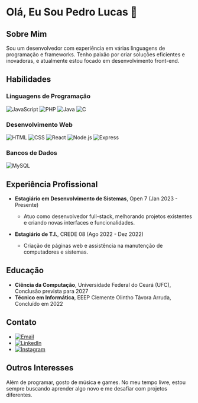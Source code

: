# Olá, Eu Sou Pedro Lucas 👋

## Sobre Mim

Sou um desenvolvedor com experiência em várias linguagens de programação e frameworks. Tenho paixão por criar soluções eficientes e inovadoras, e atualmente estou focado em desenvolvimento front-end.

## Habilidades

### Linguagens de Programação
![JavaScript](https://img.shields.io/badge/-JavaScript-F7DF1E?style=flat&logo=javascript&logoColor=black) ![PHP](https://img.shields.io/badge/-PHP-777BB4?style=flat&logo=php&logoColor=white) ![Java](https://img.shields.io/badge/-Java-007396?style=flat&logo=java&logoColor=white) ![C](https://img.shields.io/badge/-C-A8B9CC?style=flat&logo=c&logoColor=white)

### Desenvolvimento Web
![HTML](https://img.shields.io/badge/-HTML5-E34F26?style=flat&logo=html5&logoColor=white) ![CSS](https://img.shields.io/badge/-CSS3-1572B6?style=flat&logo=css3&logoColor=white) ![React](https://img.shields.io/badge/-React-61DAFB?style=flat&logo=react&logoColor=white) ![Node.js](https://img.shields.io/badge/-Node.js-339933?style=flat&logo=node.js&logoColor=white) ![Express](https://img.shields.io/badge/-Express-000000?style=flat&logo=express&logoColor=white)

### Bancos de Dados
![MySQL](https://img.shields.io/badge/-MySQL-4479A1?style=flat&logo=mysql&logoColor=white)

## Experiência Profissional

- **Estagiário em Desenvolvimento de Sistemas**, Open 7 (Jan 2023 - Presente)
  - Atuo como desenvolvedor full-stack, melhorando projetos existentes e criando novas interfaces e funcionalidades.

- **Estagiário de T.I.**, CREDE 08 (Ago 2022 - Dez 2022)
  - Criação de páginas web e assistência na manutenção de computadores e sistemas.

## Educação

- **Ciência da Computação**, Universidade Federal do Ceará (UFC), Conclusão prevista para 2027
- **Técnico em Informática**, EEEP Clemente Olintho Távora Arruda, Concluído em 2022

## Contato

- [![Email](https://img.shields.io/badge/Email-spedrolucas740@gmail.com-1976D2?style=flat&logo=gmail&logoColor=white)](mailto:spedrolucas740@gmail.com)
- [![LinkedIn](https://img.shields.io/badge/LinkedIn-Pedro%20Lucas-0077B5?style=flat&logo=linkedin&logoColor=white)](https://www.linkedin.com/in/pedro-lucas-a40414242/)
- [![Instagram](https://img.shields.io/badge/Instagram-@pedrosants__dev-E4405F?style=flat&logo=instagram&logoColor=white)](https://www.instagram.com/pedrosants_dev)

## Outros Interesses

Além de programar, gosto de música e games. No meu tempo livre, estou sempre buscando aprender algo novo e me desafiar com projetos diferentes.
